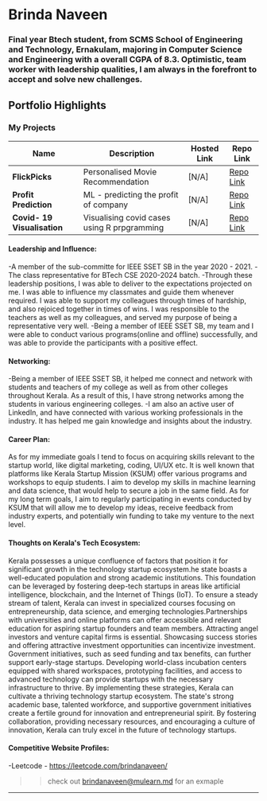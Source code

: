 # Brinda Naveen 

### Final year Btech student, from SCMS School of Engineering and Technology, Ernakulam, majoring in Computer Science and Engineering with a overall CGPA of 8.3. Optimistic, team worker with leadership qualities, I am always in the forefront to accept and solve new challenges.




## Portfolio Highlights

### My Projects

| Name                | Description                                                               | Hosted Link                              | Repo Link                                                      |
|---------------------|---------------------------------------------------------------------------|------------------------------------------|----------------------------------------------------------------|
| **FlickPicks**  | Personalised Movie Recommendation                                              | [N/A]   | [Repo Link](https://github.com/brindanaveen0109/FlickPicks)             |
| **Profit Prediction**  | ML - predicting the profit of company                                          | [N/A]    | [Repo Link](https://github.com/brindanaveen0109/datascience-py)            |
| **Covid- 19 Visualisation**  | Visualising covid cases using R prpgramming                                          | [N/A]    | [Repo Link](https://github.com/brindanaveen0109/covid-19-visualisation)
#### Leadership and Influence:

-A member of the sub-committe for IEEE SSET SB in the year 2020 - 2021.
-The class representative for BTech CSE 2020-2024 batch.
-Through these leadership positions, I was able to deliver to the expectations projected on me. I was able to influence my classmates and guide them whenever required. I was able to support my colleagues through times of hardship, and also rejoiced together in times of wins. I was responsible to the teachers as well as my colleagues, and served my purpose of being a representative very well.
-Being a member of IEEE SSET SB, my team and I were able to conduct various programs(online and offline) successfully, and was able to provide the participants with a positive effect.

#### Networking:

-Being a member of IEEE SSET SB, it helped me connect and network with students and teachers of my college as well as from other colleges throughout Kerala. As a result of this, I have strong networks among the students in various engineering colleges. 
-I am also an active user of LinkedIn, and have connected with various working professionals in the industry. It has helped me gain knowledge and insights about the industry. 

#### Career Plan:

As for my immediate goals I tend to focus on acquiring skills relevant to the startup world, like digital marketing, coding, UI/UX etc. It is well known that platforms like Kerala Startup Mission (KSUM) offer various programs and workshops to equip students. I aim to develop my skills in machine learning and data science, that would help to secure a job in the same field.
As for my long term goals, I aim to regularly  participating in events conducted by KSUM that will allow me to develop my ideas, receive feedback from industry experts, and potentially win funding to take my venture to the next level.

#### Thoughts on Kerala's Tech Ecosystem:

Kerala possesses a unique confluence of factors that position it for significant growth in the technology startup ecosystem.he state boasts a well-educated population and strong academic institutions. This foundation can be leveraged by fostering deep-tech startups in areas like artificial intelligence, blockchain, and the Internet of Things (IoT). To ensure a steady stream of talent, Kerala can invest in specialized courses focusing on entrepreneurship, data science, and emerging technologies.Partnerships with universities and online platforms can offer accessible and relevant education for aspiring startup founders and team members.  Attracting angel investors and venture capital firms is essential. Showcasing success stories and offering attractive investment opportunities can incentivize investment. Government initiatives, such as seed funding and tax benefits, can further support early-stage startups. Developing world-class incubation centers equipped with shared workspaces, prototyping facilities, and access to advanced technology can provide startups with the necessary infrastructure to thrive. By implementing these strategies, Kerala can cultivate a thriving technology startup ecosystem.  The state's strong academic base, talented workforce, and supportive government initiatives create a fertile ground for innovation and entrepreneurial spirit.  By fostering collaboration, providing necessary resources, and encouraging a culture of innovation, Kerala can truly excel in the future of technology startups.


#### Competitive Website Profiles:

-Leetcode - https://leetcode.com/brindanaveen/


>> check out [brindanaveen@mulearn.md](./profiles/brindanaveen@mulearn.md) for an exmaple

---
